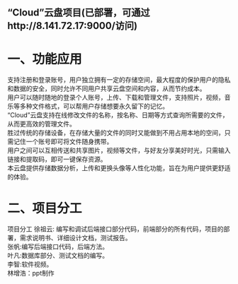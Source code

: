
## “Cloud”云盘项目(已部署，可通过http://8.141.72.17:9000/访问)

# 一、功能应用

支持注册和登录账号，用户独立拥有一定的存储空间，最大程度的保护用户的隐私和数据的安全，同时允许不同用户共享云盘空间和内容，从而节约成本。<br>
用户可以随时随地的登录个人账号，上传、下载和管理文件，支持照片，视频，音乐等多种文件格式，可以帮用户存储想要永久留下的记忆。<br>
“Cloud”云盘支持在线修改文件的名称，按名称、日期等方式查询所需要的文件，从而更高效的管理文件。<br>
胜过传统的存储设备，在存储大量的文件的同时又能做到不用占用本地的空间，只需记住一个账号即可将文件随身携带。<br>
用户之间可以互相传送和共享图片，视频等文件，与好友分享美好时光，只需输入链接和提取码，即可一键保存资源。<br>
本云盘提供存储数据分析，上传和更换头像等人性化功能，旨在为用户提供更舒适的体验。<br>

# 二、项目分工

项目分工
徐祖云: 编写和调试后端接口部分代码，前端部分的所有代码，项目的部署，需求说明书、详细设计文档，测试报告。<br>
张帆:编写后端接口代码，后端方法。<br>
叶凡:数据库部分、测试文档的编写。 <br>
李智:软件视频。<br>
林增浩：ppt制作<br>

